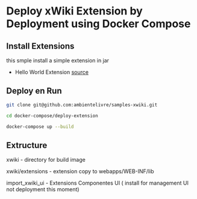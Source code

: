 # Deploy xWiki Extension by Deployment using Docker Compose


## Install Extensions
this smple install a simple extension in jar 

 - Hello World Extension [source](https://github.com/ambientelivre/samples-xwiki/tree/main/helloworld)
 
## Deploy en Run

```bash
git clone git@github.com:ambientelivre/samples-xwiki.git

cd docker-compose/deploy-extension

docker-compose up --build 
```
 
## Extructure  

xwiki - directory for build image

xwiki/extensions - extension copy to webapps/WEB-INF/lib

import_xwiki_ui  - Extensions Componentes  UI ( install for management UI not deployment this moment)
